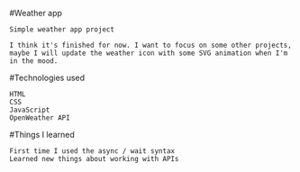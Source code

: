 #Weather app

    Simple weather app project

    I think it's finished for now. I want to focus on some other projects, maybe I will update the weather icon with some SVG animation when I'm in the mood.

#Technologies used

    HTML
    CSS
    JavaScript
    OpenWeather API

#Things I learned

    First time I used the async / wait syntax
    Learned new things about working with APIs
